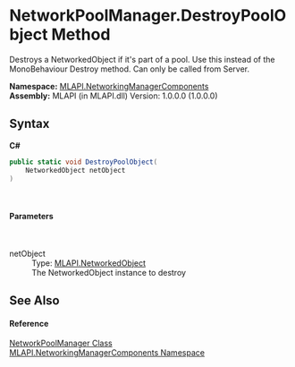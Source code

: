 # NetworkPoolManager.DestroyPoolObject Method 
 

Destroys a NetworkedObject if it's part of a pool. Use this instead of the MonoBehaviour Destroy method. Can only be called from Server.

**Namespace:**&nbsp;<a href="N_MLAPI_NetworkingManagerComponents">MLAPI.NetworkingManagerComponents</a><br />**Assembly:**&nbsp;MLAPI (in MLAPI.dll) Version: 1.0.0.0 (1.0.0.0)

## Syntax

**C#**<br />
``` C#
public static void DestroyPoolObject(
	NetworkedObject netObject
)
```

<br />

#### Parameters
&nbsp;<dl><dt>netObject</dt><dd>Type: <a href="T_MLAPI_NetworkedObject">MLAPI.NetworkedObject</a><br />The NetworkedObject instance to destroy</dd></dl>

## See Also


#### Reference
<a href="T_MLAPI_NetworkingManagerComponents_NetworkPoolManager">NetworkPoolManager Class</a><br /><a href="N_MLAPI_NetworkingManagerComponents">MLAPI.NetworkingManagerComponents Namespace</a><br />